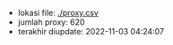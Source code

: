 - lokasi file: [./proxy.csv](/proxy.csv)
- jumlah proxy: 620
- terakhir diupdate: 2022-11-03 04:24:07
